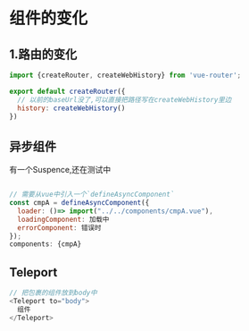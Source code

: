 # 组件的变化

## 1.路由的变化

```js
import {createRouter, createWebHistory} from 'vue-router';

export default createRouter({
  // 以前的baseUrl没了,可以直接把路径写在createWebHistory里边
  history: createWebHistory()
})
```

## 异步组件
有一个Suspence,还在测试中
```js

// 需要从vue中引入一个`defineAsyncComponent`
const cmpA = defineAsyncComponent({
  loader: ()=> import("../../components/cmpA.vue"),
  loadingComponent: 加载中
  errorComponent: 错误时
});
components: {cmpA}
```

## Teleport
```js
// 把包裹的组件放到body中
<Teleport to="body">
  组件
</Teleport>

```